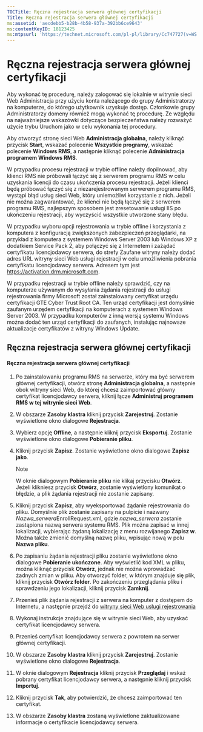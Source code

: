 ```yaml
---
TOCTitle: Ręczna rejestracja serwera głównej certyfikacji
Title: Ręczna rejestracja serwera głównej certyfikacji
ms:assetid: 'aecdebb5-b28b-4b58-937a-392bb6ce9643'
ms:contentKeyID: 18123425
ms:mtpsurl: 'https://technet.microsoft.com/pl-pl/library/Cc747727(v=WS.10)'
---
```


Ręczna rejestracja serwera głównej certyfikacji
===============================================

Aby wykonać tę procedurę, należy zalogować się lokalnie w witrynie sieci Web Administracja przy użyciu konta należącego do grupy Administratorzy na komputerze, do którego użytkownik uzyskuje dostęp. Członkowie grupy Administratorzy domeny również mogą wykonać tę procedurę. Ze względu na najważniejsze wskazówki dotyczące bezpieczeństwa należy rozważyć użycie trybu Uruchom jako w celu wykonania tej procedury.

Aby otworzyć stronę sieci Web **Administracja globalna**, należy kliknąć przycisk **Start**, wskazać polecenie **Wszystkie programy**, wskazać polecenie **Windows RMS**, a następnie kliknąć polecenie **Administracja programem Windows RMS**.

W przypadku procesu rejestracji w trybie offline należy dopilnować, aby klienci RMS nie próbowali łączyć się z serwerem programu RMS w celu uzyskania licencji do czasu ukończenia procesu rejestracji. Jeżeli klienci będą próbować łączyć się z niezarejestrowanym serwerem programu RMS, wystąpi błąd usług sieci Web, który uniemożliwi korzystanie z nich. Jeżeli nie można zagwarantować, że klienci nie będą łączyć się z serwerem programu RMS, najlepszym sposobem jest zresetowanie usługi IIS po ukończeniu rejestracji, aby wyczyścić wszystkie utworzone stany błędu.

W przypadku wyboru opcji rejestrowania w trybie offline i korzystania z komputera z konfiguracją zwiększonych zabezpieczeń przeglądarki, na przykład z komputera z systemem Windows Server 2003 lub Windows XP z dodatkiem Service Pack 2, aby połączyć się z Internetem i zażądać certyfikatu licencjodawcy serwera, do strefy Zaufane witryny należy dodać adres URL witryny sieci Web usługi rejestracji w celu umożliwienia pobrania certyfikatu licencjodawcy serwera. Adresem tym jest https://activation.drm.microsoft.com.

W przypadku rejestracji w trybie offline należy sprawdzić, czy na komputerze używanym do wysyłania żądania rejestracji do usługi rejestrowania firmy Microsoft został zainstalowany certyfikat urzędu certyfikacji GTE Cyber Trust Root CA. Ten urząd certyfikacji jest domyślnie zaufanym urzędem certyfikacji na komputerach z systemem Windows Server 2003. W przypadku komputerów z inną wersją systemu Windows można dodać ten urząd certyfikacji do zaufanych, instalując najnowsze aktualizacje certyfikatów z witryny Windows Update.

Ręczna rejestracja serwera głównej certyfikacji
-----------------------------------------------

#### Ręczna rejestracja serwera głównej certyfikacji

1.  Po zainstalowaniu programu RMS na serwerze, który ma być serwerem głównej certyfikacji, otwórz stronę **Administracja globalna**, a następnie obok witryny sieci Web, do której chcesz zaimportować główny certyfikat licencjodawcy serwera, kliknij łącze **Administruj programem RMS w tej witrynie sieci Web**.

2.  W obszarze **Zasoby klastra** kliknij przycisk **Zarejestruj**. Zostanie wyświetlone okno dialogowe **Rejestracja**.

3.  Wybierz opcję **Offline**, a następnie kliknij przycisk **Eksportuj**. Zostanie wyświetlone okno dialogowe **Pobieranie pliku**.

4.  Kliknij przycisk **Zapisz**. Zostanie wyświetlone okno dialogowe **Zapisz jako**.

    > [!note]  
    > W oknie dialogowym **Pobieranie pliku** nie klikaj przycisku **Otwórz**. Jeżeli klikniesz przycisk **Otwórz**, zostanie wyświetlony komunikat o błędzie, a plik żądania rejestracji nie zostanie zapisany. 

5.  Kliknij przycisk **Zapisz**, aby wyeksportować żądanie rejestrowania do pliku. Domyślnie plik zostanie zapisany na pulpicie i nazwany *Nazwa\_serwera*EnrollRequest.xml, gdzie *nazwa\_serwera* zostanie zastąpiona nazwą serwera systemu RMS. Plik można zapisać w innej lokalizacji, wybierając żądaną lokalizację z menu rozwijanego **Zapisz w**. Można także zmienić domyślną nazwę pliku, wpisując nową w polu **Nazwa pliku**.

6.  Po zapisaniu żądania rejestracji pliku zostanie wyświetlone okno dialogowe **Pobieranie ukończone**. Aby wyświetlić kod XML w pliku, można kliknąć przycisk **Otwórz**, jednak nie można wprowadzać żadnych zmian w pliku. Aby otworzyć folder, w którym znajduje się plik, kliknij przycisk **Otwórz folder**. Po zakończeniu przeglądania pliku i sprawdzeniu jego lokalizacji, kliknij przycisk **Zamknij**.

7.  Przenieś plik żądania rejestracji z serwera na komputer z dostępem do Internetu, a następnie przejdź do [witryny sieci Web usługi rejestrowania]()

8.  Wykonaj instrukcje znajdujące się w witrynie sieci Web, aby uzyskać certyfikat licencjodawcy serwera.

9.  Przenieś certyfikat licencjodawcy serwera z powrotem na serwer głównej certyfikacji.

10. W obszarze **Zasoby klastra** kliknij przycisk **Zarejestruj**. Zostanie wyświetlone okno dialogowe **Rejestracja**.

11. W oknie dialogowym **Rejestracja** kliknij przycisk **Przeglądaj** i wskaż pobrany certyfikat licencjodawcy serwera, a następnie kliknij przycisk **Importuj**.

12. Kliknij przycisk **Tak**, aby potwierdzić, że chcesz zaimportować ten certyfikat.

13. W obszarze **Zasoby klastra** zostaną wyświetlone zaktualizowane informacje o certyfikacie licencjodawcy serwera.
